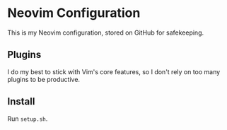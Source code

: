 # Neovim Configuration

This is my Neovim configuration, stored on GitHub for safekeeping. 

## Plugins

I do my best to stick with Vim's core features, so I don't rely on too many plugins to be productive.

## Install

Run `setup.sh`.
